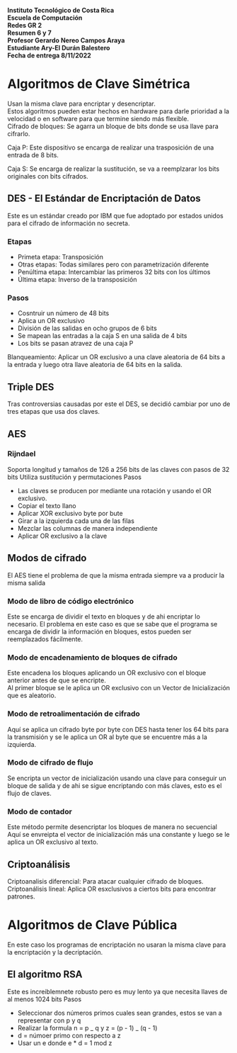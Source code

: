 **Instituto Tecnológico de Costa Rica  
Escuela de Computación  
Redes GR 2  
Resumen 6 y 7  
Profesor Gerardo Nereo Campos Araya  
Estudiante Ary-El Durán Balestero  
Fecha de entrega 8/11/2022**

# Algoritmos de Clave Simétrica

Usan la misma clave para encriptar y desencriptar.  
Estos algoritmos pueden estar hechos en hardware para darle prioridad a la velocidad o en software para que termine siendo más flexible.  
Cifrado de bloques: Se agarra un bloque de bits donde se usa llave para cifrarlo.

Caja P: Este dispositivo se encarga de realizar una trasposición de una entrada de 8 bits.

Caja S: Se encarga de realizar la sustitución, se va a reemplzarar los bits originales con bits cifrados.

## DES - El Estándar de Encriptación de Datos

Este es un estándar creado por IBM que fue adoptado por estados unidos para el cifrado de información no secreta.

### Etapas

- Primeta etapa: Transposición
- Otras etapas: Todas similares pero con parametrización diferente
- Penúltima etapa: Intercambiar las primeros 32 bits con los últimos
- Última etapa: Inverso de la transposición

### Pasos

- Cosntruir un número de 48 bits
- Aplica un OR exclusivo
- División de las salidas en ocho grupos de 6 bits
- Se mapean las entradas a la caja S en una salida de 4 bits
- Los bits se pasan atravez de una caja P

Blanqueamiento: Aplicar un OR exclusivo a una clave aleatoria de 64 bits a la entrada y luego otra llave aleatoria de 64 bits en la salida.

## Triple DES

Tras controversias causadas por este el DES, se decidió cambiar por uno de tres etapas que usa dos claves.

## AES

### Rijndael

Soporta longitud y tamaños de 126 a 256 bits de las claves con pasos de 32 bits
Utiliza sustitución y permutaciones
Pasos

- Las claves se producen por mediante una rotación y usando el OR
  exclusivo.
- Copiar el texto llano
- Aplicar XOR exclusivo byte por bute
- Girar a la izquierda cada una de las filas
- Mezclar las columnas de manera independiente
- Aplicar OR exclusivo a la clave

## Modos de cifrado

El AES tiene el problema de que la misma entrada siempre va a producir la misma salida

### Modo de libro de código electrónico

Este se encarga de dividir el texto en bloques y de ahi encriptar lo necesario.
El problema en este caso es que se sabe que el programa se encarga de dividir la información en bloques, estos pueden ser reemplazados fácilmente.

### Modo de encadenamiento de bloques de cifrado

Este encadena los bloques aplicando un OR exclusivo con el bloque anterior antes de que se encripte.  
Al primer bloque se le aplica un OR exclusivo con un Vector de Inicialización que es aleatorio.

### Modo de retroalimentación de cifrado

Aquí se aplica un cifrado byte por byte con DES hasta tener los 64 bits para la transmisión y se le aplica un OR al byte que se encuentre más a la izquierda.

### Modo de cifrado de flujo

Se encripta un vector de inicialización usando una clave para conseguir un bloque de salida y de ahi se sigue encriptando con más claves, esto es el flujo de claves.

### Modo de contador

Este método permite desencriptar los bloques de manera no secuencial
Aquí se envreipta el vector de inicialización más una constante y luego se le aplica un OR exclusivo al texto.

## Criptoanálisis

Criptoanalisis diferencial: Para atacar cualquier cifrado de bloques.
Criptoanálisis lineal: Aplica OR esxclusivos a ciertos bits para encontrar patrones.

# Algoritmos de Clave Pública

En este caso los programas de encriptación no usaran la misma clave para la encriptación y la decriptación.

## El algoritmo RSA

Este es increiblemnete robusto pero es muy lento ya que necesita llaves de al menos 1024 bits
Pasos

- Seleccionar dos números primos cuales sean grandes, estos se van a representar con p y q
- Realizar la formula n = p _ q y z = (p - 1) _ (q - 1)
- d = númoer primo con respecto a z
- Usar un e donde e \* d = 1 mod z
